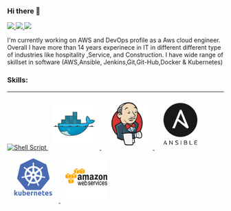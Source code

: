 ### Hi there 👋

<a target="_blank" href="https://www.linkedin.com/in/md-sharfuddin-7764a835/" rel="nofollow">
  <img src="https://img.shields.io/badge/md-sharfuddin-7764a835 ?style=for-the-badge&logo=linkedin&logoColor=white" />
</a>
<a target="_blank" href="https://mdsharfuddin2.blogspot.com/" rel="nofollow">
  <img src="https://img.shields.io/badge/Blogger-FF5722?style=for-the-badge&logo=blogger&logoColor=white" />
</a>
<a target="_blank" href="https://stackoverflow.com/users/22428909/md-sharfuddin" rel="nofollow">
  <img src="https://img.shields.io/badge/Stack_Overflow-FE7A16?style=for-the-badge&logo=stack-overflow&logoColor=white" />
</a>



I'm currently working on AWS and DevOps profile as a Aws cloud engineer. Overall I have more than 14 years experinece in IT in different different  type of industries like hospitality ,Service, and Construction. I have wide range of skillset in software (AWS,Ansible, Jenkins,Git,Git-Hub,Docker & Kubernetes)


###  Skills:
<hr> 
 <a href="https://git-scm.com/" rel="nofollow">
   <img src="https://github.com/abhiramdas99/abhiramdas99/assets/62290469/57a839cc-414e-4636-9b57-e4449225dbc7" alt="Shell Script" width="100" height="100" style="max-width: 100%;">
</a>
 <a href="https://git-scm.com/" rel="nofollow">
   <img src="https://github.com/sharfuddin1986/logo/blob/443900eba17002ac27e91243e70668dc825900d3/docker-original.svg" alt="Docker" width="100" height="100" style="max-width: 100%; padding :10px">
</a>
 <a href="https://git-scm.com/" rel="nofollow">
    <img src="https://github.com/sharfuddin1986/logo/blob/f6990671785566e86beddb1bad7fa3e77802f113/jenkins-original.svg" alt="Jenkins" width="100" height="100" style="max-width: 100%; padding :10px">
<a href="https://git-scm.com/" rel="nofollow">
 <img src="https://github.com/sharfuddin1986/logo/blob/47bda0879f763d18db3ce3164e94a2087b20ece8/ansible-original-wordmark.svg" alt="Ansible" width="100" height="100" style="max-width: 100%; padding :10px">
 <a href="https://git-scm.com/" rel="nofollow">

 <img src="https://github.com/sharfuddin1986/logo/blob/47bda0879f763d18db3ce3164e94a2087b20ece8/kubernetes-plain-wordmark.svg" alt="Kubernetes" width="100" height="100" style="max-width: 100%; padding :10px">
 <a href="https://git-scm.com/" rel="nofollow">
 <img src="https://github.com/sharfuddin1986/logo/blob/47bda0879f763d18db3ce3164e94a2087b20ece8/amazonwebservices-original-wordmark.svg" alt="AWS" width="100" height="100" style="max-width: 100%; padding :10px">
